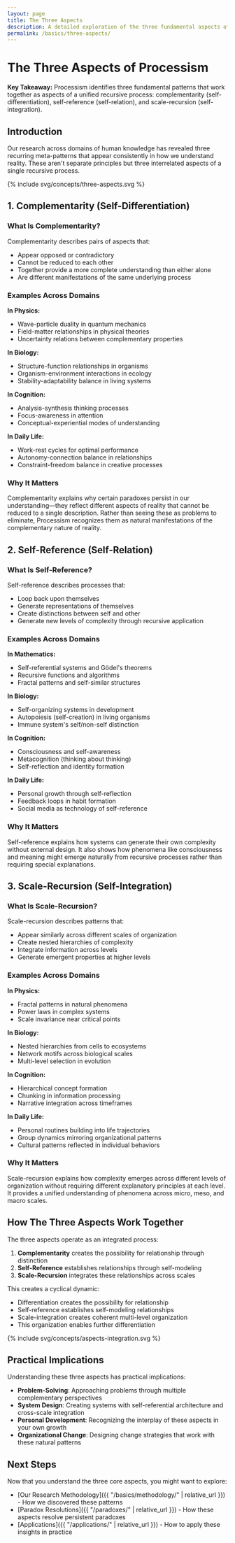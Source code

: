```yaml
---
layout: page
title: The Three Aspects
description: A detailed exploration of the three fundamental aspects of Processism - complementarity, self-reference, and scale-recursion.
permalink: /basics/three-aspects/
---
```


# The Three Aspects of Processism

**Key Takeaway:** Processism identifies three fundamental patterns that work together as aspects of a unified recursive process: complementarity (self-differentiation), self-reference (self-relation), and scale-recursion (self-integration).

## Introduction

Our research across domains of human knowledge has revealed three recurring meta-patterns that appear consistently in how we understand reality. These aren't separate principles but three interrelated aspects of a single recursive process.

{% include svg/concepts/three-aspects.svg %}

## 1. Complementarity (Self-Differentiation)

### What Is Complementarity?

Complementarity describes pairs of aspects that:
- Appear opposed or contradictory
- Cannot be reduced to each other
- Together provide a more complete understanding than either alone
- Are different manifestations of the same underlying process

### Examples Across Domains

**In Physics:**
- Wave-particle duality in quantum mechanics
- Field-matter relationships in physical theories
- Uncertainty relations between complementary properties

**In Biology:**
- Structure-function relationships in organisms
- Organism-environment interactions in ecology
- Stability-adaptability balance in living systems

**In Cognition:**
- Analysis-synthesis thinking processes
- Focus-awareness in attention
- Conceptual-experiential modes of understanding

**In Daily Life:**
- Work-rest cycles for optimal performance
- Autonomy-connection balance in relationships
- Constraint-freedom balance in creative processes

### Why It Matters

Complementarity explains why certain paradoxes persist in our understanding—they reflect different aspects of reality that cannot be reduced to a single description. Rather than seeing these as problems to eliminate, Processism recognizes them as natural manifestations of the complementary nature of reality.

## 2. Self-Reference (Self-Relation)

### What Is Self-Reference?

Self-reference describes processes that:
- Loop back upon themselves
- Generate representations of themselves
- Create distinctions between self and other
- Generate new levels of complexity through recursive application

### Examples Across Domains

**In Mathematics:**
- Self-referential systems and Gödel's theorems
- Recursive functions and algorithms
- Fractal patterns and self-similar structures

**In Biology:**
- Self-organizing systems in development
- Autopoiesis (self-creation) in living organisms
- Immune system's self/non-self distinction

**In Cognition:**
- Consciousness and self-awareness
- Metacognition (thinking about thinking)
- Self-reflection and identity formation

**In Daily Life:**
- Personal growth through self-reflection
- Feedback loops in habit formation
- Social media as technology of self-reference

### Why It Matters

Self-reference explains how systems can generate their own complexity without external design. It also shows how phenomena like consciousness and meaning might emerge naturally from recursive processes rather than requiring special explanations.

## 3. Scale-Recursion (Self-Integration)

### What Is Scale-Recursion?

Scale-recursion describes patterns that:
- Appear similarly across different scales of organization
- Create nested hierarchies of complexity
- Integrate information across levels
- Generate emergent properties at higher levels

### Examples Across Domains

**In Physics:**
- Fractal patterns in natural phenomena
- Power laws in complex systems
- Scale invariance near critical points

**In Biology:**
- Nested hierarchies from cells to ecosystems
- Network motifs across biological scales
- Multi-level selection in evolution

**In Cognition:**
- Hierarchical concept formation
- Chunking in information processing
- Narrative integration across timeframes

**In Daily Life:**
- Personal routines building into life trajectories
- Group dynamics mirroring organizational patterns
- Cultural patterns reflected in individual behaviors

### Why It Matters

Scale-recursion explains how complexity emerges across different levels of organization without requiring different explanatory principles at each level. It provides a unified understanding of phenomena across micro, meso, and macro scales.

## How The Three Aspects Work Together

The three aspects operate as an integrated process:

1. **Complementarity** creates the possibility for relationship through distinction
2. **Self-Reference** establishes relationships through self-modeling
3. **Scale-Recursion** integrates these relationships across scales

This creates a cyclical dynamic:
- Differentiation creates the possibility for relationship
- Self-reference establishes self-modeling relationships
- Scale-integration creates coherent multi-level organization
- This organization enables further differentiation

{% include svg/concepts/aspects-integration.svg %}

## Practical Implications

Understanding these three aspects has practical implications:

- **Problem-Solving**: Approaching problems through multiple complementary perspectives
- **System Design**: Creating systems with self-referential architecture and cross-scale integration
- **Personal Development**: Recognizing the interplay of these aspects in your own growth
- **Organizational Change**: Designing change strategies that work with these natural patterns

## Next Steps

Now that you understand the three core aspects, you might want to explore:

- [Our Research Methodology]({{ "/basics/methodology/" | relative_url }}) - How we discovered these patterns
- [Paradox Resolutions]({{ "/paradoxes/" | relative_url }}) - How these aspects resolve persistent paradoxes
- [Applications]({{ "/applications/" | relative_url }}) - How to apply these insights in practice
